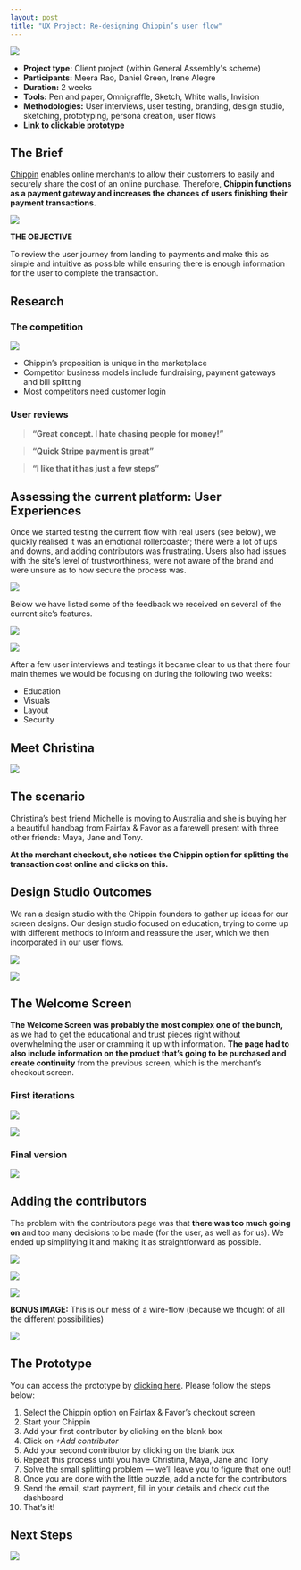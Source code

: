```yaml
---
layout: post
title: "UX Project: Re-designing Chippin’s user flow"
---
```


![](images/case_studies/chippin/welcome_page.png)

* **Project type:** Client project (within General Assembly's scheme)
* **Participants:** Meera Rao, Daniel Green, Irene Alegre
* **Duration:** 2 weeks
* **Tools:** Pen and paper, Omnigraffle, Sketch, White walls, Invision
* **Methodologies:** User interviews, user testing, branding, design studio, sketching, prototyping, persona creation, user flows
* [**Link to clickable prototype**](https://projects.invisionapp.com/share/3SEKP2Y64#/screens/265872443_Desktop)


## The Brief

[Chippin](https://chippin.co.uk/) enables online merchants to allow their
customers to easily and securely share the cost of an online purchase.
Therefore, **Chippin functions as a payment gateway and increases the chances of
users finishing their payment transactions.**

![](images/case_studies/chippin/old_design.png)

**THE OBJECTIVE**

To review the user journey from landing to payments and make this as simple and
intuitive as possible while ensuring there is enough information for the user to
complete the transaction.

## Research

### The competition

![](images/case_studies/chippin/competitor_analysis.png)

* Chippin’s proposition is unique in the marketplace
* Competitor business models include fundraising, payment gateways and bill
splitting
* Most competitors need customer login


### User reviews

> **“Great concept. I hate chasing people for money!”**

> **“Quick Stripe payment is great”**

> **“I like that it has just a few steps”**

## Assessing the current platform: User Experiences

Once we started testing the current flow with real users (see below), we quickly
realised it was an emotional rollercoaster; there were a lot of ups and downs,
and adding contributors was frustrating. Users also had issues with the site’s
level of trustworthiness, were not aware of the brand and were unsure as to how
secure the process was.

![](images/case_studies/chippin/experience_map.png)

Below we have listed some of the feedback we received on several of the current
site’s features.

![](images/case_studies/chippin/feedback_on_current_design.png)

![](images/case_studies/chippin/feedback_on_current_design_two.png)

After a few user interviews and testings it became clear to us that there four
main themes we would be focusing on during the following two weeks:

* Education
* Visuals
* Layout
* Security

## Meet Christina

![](images/case_studies/chippin/christina.jpeg)



## The scenario

Christina’s best friend Michelle is moving to Australia and she is buying her a
beautiful handbag from Fairfax & Favor as a farewell present with three other
friends: Maya, Jane and Tony.

**At the merchant checkout, she notices the Chippin option for splitting the
transaction cost online and clicks on this.**

## Design Studio Outcomes

We ran a design studio with the Chippin founders to gather up ideas for our
screen designs. Our design studio focused on education, trying to come up with
different methods to inform and reassure the user, which we then incorporated in
our user flows.

![](images/case_studies/chippin/design_studio_one.png)

![](images/case_studies/chippin/design_studio_two.png)

## The Welcome Screen

**The Welcome Screen was probably the most complex one of the bunch,** as we had to
get the educational and trust pieces right without overwhelming the user or
cramming it up with information. **The page had to also include information on the
product that’s going to be purchased and create continuity** from the previous
screen, which is the merchant’s checkout screen.

### First iterations

![](images/case_studies/chippin/first_iterations_one.png)

![](images/case_studies/chippin/first_iterations_two.png)

### Final version

![](images/case_studies/chippin/first_iterations_three.png)

## Adding the contributors

The problem with the contributors page was that **there was too much going on** and too many decisions to be made (for the user, as well as for us). We ended up simplifying it and making
it as straightforward as possible.

![](images/case_studies/chippin/first_iterations_four.png)

![](images/case_studies/chippin/first_iterations_five.png)

![](images/case_studies/chippin/first_iterations_six.png)

**BONUS IMAGE:** This is our mess of a wire-flow (because we thought of all the
different possibilities)

![](images/case_studies/chippin/user_flow.png)

## The Prototype

You can access the prototype by [clicking
here](https://invis.io/3SEKP2Y64#/265872443_Desktop). Please follow the steps below:

1.  Select the Chippin option on Fairfax & Favor’s checkout screen
1. Start your Chippin
1. Add your first contributor by clicking on the blank box
1. Click on *+Add contributor*
1. Add your second contributor by clicking on the blank box
1. Repeat this process until you have Christina, Maya, Jane and Tony
1. Solve the small splitting problem — we’ll leave you to figure that one out!
1. Once you are done with the little puzzle, add a note for the contributors
1. Send the email, start payment, fill in your details and check out the dashboard
1. That’s it!

## Next Steps

![](images/case_studies/chippin/next_steps.png)

